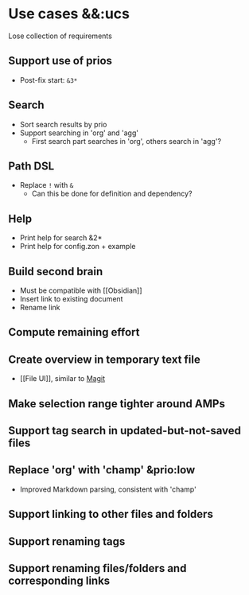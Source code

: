 # Use cases &&:ucs
Lose collection of requirements

## Support use of prios
- Post-fix start: `&3*`

## Search
- Sort search results by prio
- Support searching in 'org' and 'agg'
	- First search part searches in 'org', others search in 'agg'?

## Path DSL
- Replace `!` with `&`
	- Can this be done for definition and dependency?

## Help
- Print help for search &2*
- Print help for config.zon + example

## Build second brain
- Must be compatible with [[Obsidian]]
- Insert link to existing document
- Rename link

## Compute remaining effort

## Create overview in temporary text file
- [[File UI]], similar to [Magit](https://magit.vc/)

## Make selection range tighter around AMPs

## Support tag search in updated-but-not-saved files

## Replace 'org' with 'champ' &prio:low
- Improved Markdown parsing, consistent with 'champ'

## Support linking to other files and folders

## Support renaming tags

## Support renaming files/folders and corresponding links
